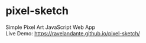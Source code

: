 # pixel-sketch
Simple Pixel Art JavaScript Web App\
Live Demo: https://ravelandante.github.io/pixel-sketch/
